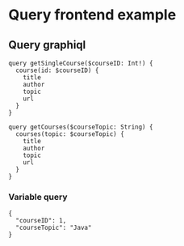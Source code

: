 # Query frontend example

## Query graphiql

```
query getSingleCourse($courseID: Int!) {
  course(id: $courseID) {
    title
    author
    topic
    url
  }
}

query getCourses($courseTopic: String) {
  courses(topic: $courseTopic) {
    title
    author
    topic
    url
  }
}
```

### Variable query
```
{
  "courseID": 1,
  "courseTopic": "Java"
}
```
